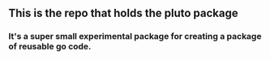 ## This is the repo that holds the pluto package

### It's a super small experimental package for creating a package of reusable go code.